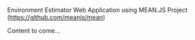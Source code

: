 Environment Estimator Web Application using MEAN.JS Project (https://github.com/meanjs/mean) 

Content to come...